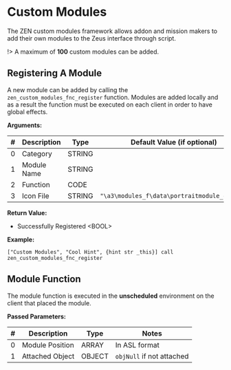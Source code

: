 # Custom Modules

The ZEN custom modules framework allows addon and mission makers to add their own modules to the Zeus interface through script.

!> A maximum of **100** custom modules can be added.

## Registering A Module

A new module can be added by calling the `zen_custom_modules_fnc_register` function.
Modules are added locally and as a result the function must be executed on each client in order to have global effects.

**Arguments:**

 \#   | Description | Type | Default Value (if optional)
:---: | ----------- | ---- | ---------------------------
0 | Category | STRING |
1 | Module Name | STRING |
2 | Function | CODE |
3 | Icon File | STRING | `"\a3\modules_f\data\portraitmodule_ca.paa"`

**Return Value:**

- Successfully Registered &lt;BOOL&gt;

**Example:**

```sqf
["Custom Modules", "Cool Hint", {hint str _this}] call zen_custom_modules_fnc_register
```

## Module Function

The module function is executed in the **unscheduled** environment on the client that placed the module.

**Passed Parameters:**

 \#   | Description | Type | Notes
:---: | ----------- | ---- | -----
0 | Module Position | ARRAY | In ASL format
1 | Attached Object | OBJECT | `objNull` if not attached
